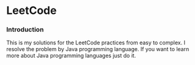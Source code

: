 # LeetCode
### Introduction
This is my solutions for the LeetCode practices from easy to complex.
I resolve the problem by Java programming language.
If you want to learn more about Java programming languages just do it.